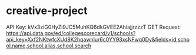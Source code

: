 # creative-project

API Key: kVx3ziG0HyZi9JC5MuhKQ6dkGVEE2AhiajjrzzzT
GET Request: https://api.data.gov/ed/collegescorecard/v1/schools?api_key=Xxf2NKtwfcXUd8K2hqawnlur6c0YY93xsNFwq0Dy&fields=id,school.name,school.alias,school.search
